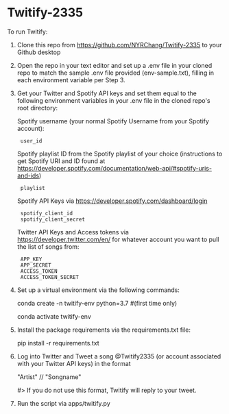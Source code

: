 # Twitify-2335

To run Twitify:

1. Clone this repo from https://github.com/NYRChang/Twitify-2335 to your Github desktop

2. Open the repo in your text editor and set up a .env file in your cloned repo to match the sample .env file provided (env-sample.txt), filling in each environment variable per Step 3.

3. Get your Twitter and Spotify API keys and set them equal to the following environment variables in your .env file in the cloned repo's root directory: 

    Spotify username (your normal Spotify Username from your Spotify account):

        user_id

    Spotify playlist ID from the Spotify playlist of your choice (instructions to get Spotify URI and ID found at https://developer.spotify.com/documentation/web-api/#spotify-uris-and-ids)

        playlist
    
    Spotify API Keys via https://developer.spotify.com/dashboard/login

        spotify_client_id
        spotify_client_secret

    Twitter API Keys and Access tokens via https://developer.twitter.com/en/ for  whatever account you want to pull the list of songs from:

        APP_KEY
        APP_SECRET
        ACCESS_TOKEN
        ACCESS_TOKEN_SECRET

4. Set up a virtual environment via the following commands:

    conda create -n twitify-env python=3.7 #(first time only)

    conda activate twitify-env

5. Install the package requirements via the requirements.txt file:

    pip install -r requirements.txt

6. Log into Twitter and Tweet a song @Twitify2335 (or account associated with your Twitter API keys) in the format

    "Artist" // "Songname"

    #> If you do not use this format, Twitify will reply to your tweet.

7. Run the script via apps/twitify.py